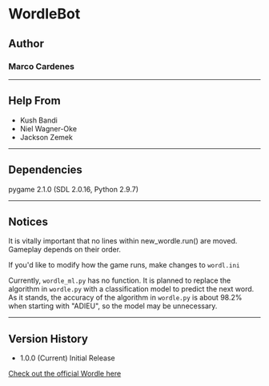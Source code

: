 # WordleBot 
 
## Author
### Marco Cardenes

---
## Help From
* Kush Bandi
* Niel Wagner-Oke
* Jackson Zemek 
---
## Dependencies
pygame 2.1.0 (SDL 2.0.16, Python 2.9.7)

---
## Notices
It is vitally important that no lines within new_wordle.run() are moved. Gameplay depends on their order.

If you'd like to modify how the game runs, make changes to `wordl.ini` 

Currently, `wordle_ml.py` has no function. It is planned to replace the algorithm in `wordle.py` with a classification model to predict the next word. As it stands, the accuracy of the algorithm in `wordle.py` is about 98.2% when starting with "ADIEU", so the model may be unnecessary.

--- 
## Version History
* 1.0.0 (Current) Initial Release


[Check out the official Wordle here](https://www.nytimes.com/games/wordle/index.html)